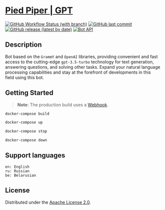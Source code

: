 # [Pied Piper | GPT](https://t.me/smart_gpt_voice_bot)

[![GitHub Workflow Status (with branch)](https://img.shields.io/github/actions/workflow/status/mikita-kandratsyeu/chat-gpt-bot/ci.yml?branch=main&style=for-the-badge)](https://github.com/mikita-kandratsyeu/chat-gpt-bot/actions)
[![GitHub last commit](https://img.shields.io/github/last-commit/mikita-kandratsyeu/chat-gpt-bot?style=for-the-badge)](https://github.com/mikita-kandratsyeu/chat-gpt-bot/commits/main)
[![GitHub release (latest by date)](https://img.shields.io/github/v/release/mikita-kandratsyeu/chat-gpt-bot?style=for-the-badge)](https://github.com/mikita-kandratsyeu/chat-gpt-bot/releases)
[![Bot API](https://img.shields.io/badge/Bot%20API-6.7-blue?logo=telegram&style=for-the-badge&labelColor=000&color=3b82f6&)](https://core.telegram.org/bots/api)

## Description
Bot based on the `GrammY` and `OpenAI` libraries, providing convenient and fast access to the cutting-edge `gpt-3.5-turbo` technology for text generation, answering questions, and solving other tasks. Expand your natural language processing capabilities and stay at the forefront of developments in this field using this bot.

## Getting Started
> **Note**: The production build uses a [Webhook](https://core.telegram.org/bots/webhooks).

```bash
docker-compose build

docker-compose up

docker-compose stop

docker-compose down
```

## Support languages

```
en: English
ru: Russian
be: Belarusian
```

## License
Distributed under the [Apache License 2.0](LICENSE).
